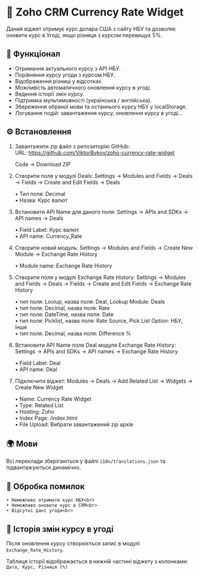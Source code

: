 # 💱 Zoho CRM Currency Rate Widget

Даний віджет отримує курс долара США з сайту НБУ та дозволяє оновити курс в Угоді, якщо різниця з курсом перевищує 5%.

## 🔧 Функціонал

-   Отримання актуального курсу з API НБУ.
-   Порівняння курсу угоди з курсом НБУ.
-   Відображення різниці у відсотках.
-   Можливість автоматичного оновлення курсу в угоді.
-   Ведення історії змін курсу.
-   Підтримка мультимовності (українська / англійська).
-   Збереження обраної мови та останнього курсу НБУ у localStorage.
-   Логування подій: завантаження курсу, оновлення курсу в угоді...

## ⚙️ Встановлення

1. Завантажити zip файл з репозиторію GitHub:<br>
   URL: https://github.com/ViktorBykov/zoho-currency-rate-widget<br>

    Code -> Download ZIP

2. Створити поле у модулі Deals:
   Settings -> Modules and Fields -> Deals -> Fields -> Create and Edit Fields -> Deals

    • Тип поля: Decimal<br>
    • Назва: Курс валют

3. Встановити API Name для даного поля:
   Settings -> APIs and SDKs -> API names -> Deals

    • Field Label: Курс валют<br>
    • API name: Currency_Rate

4. Створити новий модуль:
   Settings -> Modules and Fields -> Create New Module -> Exchange Rate History

    • Module name: Exchange Rate History

5. Створити поля у модулі Exchange Rate History:
   Settings -> Modules and Fields -> Deals -> Fields -> Create and Edit Fields -> Exchange Rate History

    • тип поля: Loolup, назва поля: Deal, Lookup Module: Deals<br>
    • тип поля: Decimal, назва поля: Rate<br>
    • тип поля: DateTime, назва поля: Date<br>
    • тип поля: Picklist, назва поля: Rate Source, Pick List Option: НБУ, Інше<br>
    • тип поля: Decimal, назва поля: Difference %<br>

6. Встановити API Name поля Deal модуля Exchange Rate History:
   Settings -> APIs and SDKs -> API names -> Exchange Rate History

    • Field Label: Deal<br>
    • API name: Deal

7. Підключити віджет:
   Modules -> Deals -> Add Related List -> Widgets -> Create New Widget

    • Name: Currency Rate Widget<br>
    • Type: Related List<br>
    • Hosting: Zoho<br>
    • Index Page: /index.html<br>
    • File Upload: Вибрати завантажений zip архів

## 🌍 Мови

Всі переклади зберігаються у файлі `i18n/translations.json` та підвантажуються динамічно.

## 🚨 Обробка помилок

    • Неможливо отримати курс НБУ<br>
    • Неможливо оновити курс в CRM<br>
    • Відсутні дані угоди<br>

## 📅 Історія змін курсу в угоді

Після оновлення курсу створюється запис в модулі `Exchange_Rate_History`.

Таблиця історії відображається в нижній частині віджету з колонками: `Дата, Курс, Різниця (%)`
